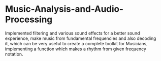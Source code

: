 # Music-Analysis-and-Audio-Processing

Implemented filtering and various sound effects for a better sound experience, make music from fundamental frequencies and also decoding it, which can be very useful to create a complete toolkit for Musicians, implementing a function which makes a rhythm from given frequency notation.

